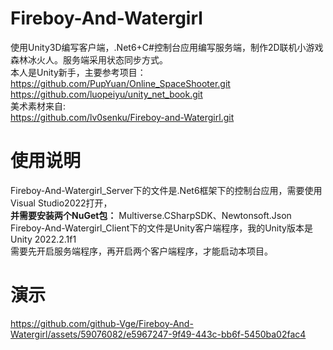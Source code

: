 # Fireboy-And-Watergirl
使用Unity3D编写客户端，.Net6+C#控制台应用编写服务端，制作2D联机小游戏森林冰火人。服务端采用状态同步方式。  
本人是Unity新手，主要参考项目：  
https://github.com/PupYuan/Online_SpaceShooter.git  
https://github.com/luopeiyu/unity_net_book.git  
美术素材来自:  
https://github.com/lv0senku/Fireboy-and-Watergirl.git
# 使用说明
Fireboy-And-Watergirl_Server下的文件是.Net6框架下的控制台应用，需要使用Visual Studio2022打开，  
**并需要安装两个NuGet包：** Multiverse.CSharpSDK、Newtonsoft.Json  
Fireboy-And-Watergirl_Client下的文件是Unity客户端程序，我的Unity版本是Unity 2022.2.1f1  
需要先开启服务端程序，再开启两个客户端程序，才能启动本项目。  



# 演示
https://github.com/github-Vge/Fireboy-And-Watergirl/assets/59076082/e5967247-9f49-443c-bb6f-5450ba02fac4

